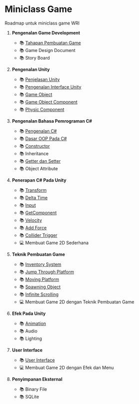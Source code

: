 # Miniclass Game

Roadmap untuk miniclass game WRI

1.  **Pengenalan Game Development**
    - :books: [Tahapan Pembuatan Game](materi/pengenalan-game-dev/tahapan-pembuatan-game.md)
    - :books: Game Design Document
    - :books: Story Board
2.  **Pengenalan Unity**

    - :books: [Penjelasan Unity](materi/pengenalan-unity/penjelasan-unity.md)
    - :books: [Pengenalan Interface Unity](materi/pengenalan-unity/pengenalan-interface-unity.md)
    - :books: [Game Object](materi/pengenalan-unity/game-object.md)
    - :books: [Game Object Component](materi/pengenalan-unity/game-object-component.md)
    - :books: [Physic Component](materi/pengenalan-unity/physic2d.md)

3.  **Pengenalan Bahasa Pemrograman C#**

    - :books: [Pengenalan C#](materi/pengenalan-c-sharp/pengenalan-cSharp.md)
    - :books: [Dasar OOP Pada C#](materi/pengenalan-c-sharp/dasar-oop-cSharp.md)
    - :books: [Constructor](materi/pengenalan-c-sharp/constructor.md)
    - :books: Inheritance
    - :books: [Getter dan Setter](materi/pengenalan-c-sharp/getter-dan-setter.md)
    - :books: Object Attribute

4.  **Penerapan C# Pada Unity**

    - :books: [Transform](materi/penerapan-c-sharp-pada-unity/transform.md)
    - :books: [Delta Time](materi/penerapan-c-sharp-pada-unity/delta-time.md)
    - :books: [Input](materi/penerapan-c-sharp-pada-unity/input.md)
    - :books: [GetComponent](materi/penerapan-c-sharp-pada-unity/getcomponent.md)
    - :books: [Velocity](materi/penerapan-c-sharp-pada-unity/velocity.md)
    - :books: [Add Force](materi/penerapan-c-sharp-pada-unity/addForce.md)
    - :books: [Collider Trigger](materi/penerapan-c-sharp-pada-unity/collider2d.md)
    - :computer: Membuat Game 2D Sederhana

5.  **Teknik Pembuatan Game**

    - :books: [Inventory System](https://unity3d.com/learn/tutorials/projects/2d-game-kit/inventory-system)
    - :books: [Jump Through Platform](https://www.youtube.com/watch?v=acFYSKle6wY)
    - :books: [Moving Platform](https://www.youtube.com/watch?v=O6wlIqe2lTA)
    - :books: [Spawning Object](https://www.youtube.com/watch?v=tz2fRF2GnqY)
    - :books: [Infinite Scrolling](https://www.youtube.com/watch?v=IgZQjGyB9zg)
    - :computer: Membuat Game 2D dengan Teknik Pembuatan Game

6.  **Efek Pada Unity**

    - :books: [Animation](materi/efek-pada-unity/animation.md)
    - :books: Audio
    - :books: Lighting

7.  **User Interface**

    - :books: [User Interface](materi/user-interface/user-interface.md)
    - :computer: Membuat Game 2D dengan Efek dan Menu

8.  **Penyimpanan Eksternal**
    - :books: Binary File
    - :books: SQLite
